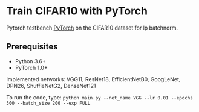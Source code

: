 # Train CIFAR10 with PyTorch

Pytorch testbench [PyTorch](http://pytorch.org/) on the CIFAR10 dataset for lp batchnorm.

## Prerequisites
- Python 3.6+
- PyTorch 1.0+

Implemented networks:
VGG11,
ResNet18,
EfficientNetB0,
GoogLeNet,
DPN26,
ShuffleNetG2,
DenseNet121

To run the code, type: `python main.py --net_name VGG --lr 0.01 --epochs 300 --batch_size 200 --exp FULL`
